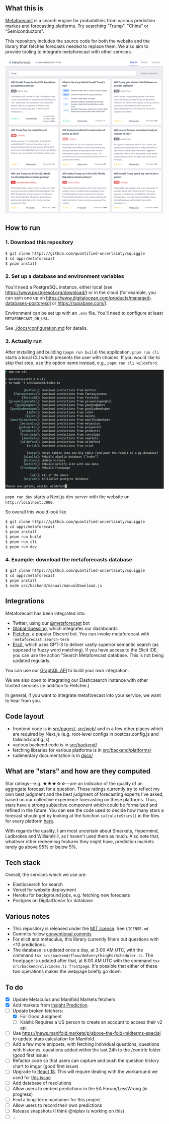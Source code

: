 ## What this is

[Metaforecast](https://metaforecast.org) is a search engine for probabilities from various prediction markes and forecasting platforms. Try searching "Trump", "China" or "Semiconductors".

This repository includes the source code for both the website and the library that fetches forecasts needed to replace them. We also aim to provide tooling to integrate metaforecast with other services.

[![](./public/screenshot-frontpage.png)](https://metaforecast.org)

## How to run

### 1. Download this repository

```
$ git clone https://github.com/quantified-uncertainty/squiggle
$ cd apps/metaforecast
$ pnpm install
```

### 2. Set up a database and environment variables

You'll need a PostgreSQL instance, either local (see https://www.postgresql.org/download/) or in the cloud (for example, you can spin one up on https://www.digitalocean.com/products/managed-databases-postgresql or https://supabase.com/).

Environment can be set up with an `.env` file. You'll need to configure at least `METAFORECAST_DB_URL`.

See [./docs/configuration.md](./docs/configuration.md) for details.

### 3. Actually run

After installing and building (`pnpm run build`) the application, `pnpm run cli` starts a local CLI which presents the user with choices. If you would like to skip that step, use the option name instead, e.g., `pnpm run cli wildeford`.

![](./public/screenshot-cli.png)

`pnpm run dev` starts a Next.js dev server with the website on `http://localhost:3000`.

So overall this would look like

```
$ git clone https://github.com/quantified-uncertainty/squiggle
$ cd apps/metaforecast
$ pnpm install
$ pnpm run build
$ pnpm run cli
$ pnpm run dev
```

### 4. Example: download the metaforecasts database

```
$ git clone https://github.com/quantified-uncertainty/squiggle
$ cd apps/metaforecast
$ pnpm install
$ node src/backend/manual/manualDownload.js
```

## Integrations

Metaforecast has been integrated into:

- Twitter, using our [@metaforecast](https://twitter.com/metaforecast) bot
- [Global Guessing](https://globalguessing.com/russia-ukraine-forecasts/), which integrates our dashboards
- [Fletcher](https://fletcher.fun/), a popular Discord bot. You can invoke metaforecast with `!metaforecast search-term`
- [Elicit](https://elicit.org/), which uses GPT-3 to deliver vastly superior semantic search (as opposed to fuzzy word matching). If you have access to the Elicit IDE, you can use the action "Search Metaforecast database. This is not being updated regularly.

You can use our [GraphQL API](https://metaforecast.org/api/graphql) to build your own integration.

We are also open to integrating our Elasticsearch instance with other trusted services (in addition to Fletcher.)

In general, if you want to integrate metaforecast into your service, we want to hear from you.

## Code layout

- frontend code is in [src/pages/](./src/pages/), [src/web/](./src/web/) and in a few other places which are required by Next.js (e.g. root-level configs in postcss.config.js and tailwind.config.js)
- various backend code is in [src/backend/](./src/backend/)
- fetching libraries for various platforms is in [src/backend/platforms/](./src/backend/platforms/)
- rudimentary documentation is in [docs/](./docs)

## What are "stars" and how are they computed

Star ratings—e.g. ★★★☆☆—are an indicator of the quality of an aggregate forecast for a question. These ratings currently try to reflect my own best judgment and the best judgment of forecasting experts I've asked, based on our collective experience forecasting on these platforms. Thus, stars have a strong subjective component which could be formalized and refined in the future. You can see the code used to decide how many stars a forecast should get by looking at the function `calculateStars()` in the files for every platform [here](./src/backend/platforms).

With regards the quality, I am most uncertain about Smarkets, Hypermind, Ladbrokes and WilliamHill, as I haven't used them as much. Also note that, whatever other redeeming features they might have, prediction markets rarely go above 95% or below 5%.

## Tech stack

Overall, the services which we use are:

- Elasticsearch for search
- Vercel for website deployment
- Heroku for background jobs, e.g. fetching new forecasts
- Postgres on DigitalOcean for database

## Various notes

- This repository is released under the [MIT license](https://opensource.org/licenses/MIT). See `LICENSE.md`
- Commits follow [conventional commits](https://www.conventionalcommits.org/en/v1.0.0/#summary)
- For elicit and metaculus, this library currently filters out questions with <10 predictions.
- The database is updated once a day, at 3:00 AM UTC, with the command `tsx src/backend/flow/doEverythingForScheduler.ts`. The frontpage is updated after that, at 6:00 AM UTC with the command `tsx src/backend/cli/index.ts frontpage`. It's possible that either of these two operations makes the webpage briefly go down.

## To do

- [x] Update Metaculus and Manifold Markets fetchers
- [x] Add markets from [Insight Prediction](https://insightprediction.com/).
- [ ] Update broken fetchers:
  - [x] For Good Judgment
  - [ ] Kalshi: Requires a US person to create an account to access their v2 api.
- [ ] Use <https://news.manifold.markets/p/above-the-fold-midterms-special> to update stars calculation for Manifold.
- [ ] Add a few more snippets, with fetching individual questions, questions with histories, questions added within the last 24h to the /contrib folder (good first issue)
- [ ] Refactor code so that users can capture and push the question history chart to imgur (good first issue)
- [ ] Upgrade to [React 18](https://reactjs.org/blog/2022/03/08/react-18-upgrade-guide.html). This will require dealing with the workaround we used for [this issue](https://github.com/vercel/next.js/issues/36019#issuecomment-1103266481)
- [ ] Add database of resolutions
- [ ] Allow users to embed predictions in the EA Forum/LessWrong (in progress)
- [ ] Find a long-term mantainer for this project
- [ ] Allow users to record their own predictions
- [ ] Release snapshots (I think @niplav is working on this)
- [ ] ...
